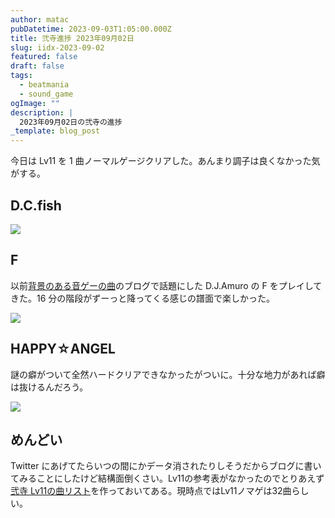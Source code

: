 ```yaml
---
author: matac
pubDatetime: 2023-09-03T1:05:00.000Z
title: 弐寺進捗 2023年09月02日
slug: iidx-2023-09-02
featured: false
draft: false
tags:
  - beatmania
  - sound_game
ogImage: ""
description: |
  2023年09月02日の弐寺の進捗
_template: blog_post
---
```


今日は Lv11 を 1 曲ノーマルゲージクリアした。あんまり調子は良くなかった気がする。

## D.C.fish

![](/img/dc-fish.jpg)

## F

以前[背景のある音ゲーの曲](posts/f)のブログで話題にした D.J.Amuro の F をプレイしてきた。16 分の階段がずーっと降ってくる感じの譜面で楽しかった。

![](/img/f-h.jpg)

## HAPPY☆ANGEL

謎の癖がついて全然ハードクリアできなかったがついに。十分な地力があれば癖は抜けるんだろう。

![](/img/happy-angel.jpg)

## めんどい

Twitter にあげてたらいつの間にかデータ消されたりしそうだからブログに書いてみることにしたけど結構面倒くさい。Lv11の参考表がなかったのでとりあえず[弐寺 Lv11の曲リスト](/posts/lv11-list)を作っておいてある。現時点ではLv11ノマゲは32曲らしい。
